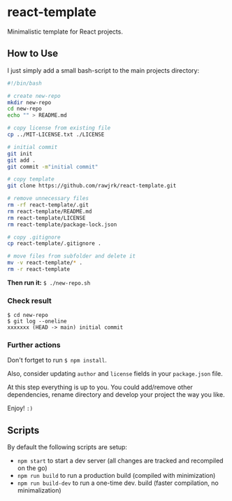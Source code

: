 # react-template

Minimalistic template for React projects.

## How to Use

I just simply add a small bash-script to the main projects directory:

```bash
#!/bin/bash

# create new-repo
mkdir new-repo
cd new-repo
echo "" > README.md

# copy license from existing file
cp ../MIT-LICENSE.txt ./LICENSE

# initial commit
git init
git add .
git commit -m"initial commit"

# copy template
git clone https://github.com/rawjrk/react-template.git

# remove unnecessary files
rm -rf react-template/.git
rm react-template/README.md
rm react-template/LICENSE
rm react-template/package-lock.json

# copy .gitignore
cp react-template/.gitignore .

# move files from subfolder and delete it
mv -v react-template/* .
rm -r react-template
```

**Then run it:** `$ ./new-repo.sh`

### Check result

```
$ cd new-repo
$ git log --oneline
xxxxxxx (HEAD -> main) initial commit
```

### Further actions

Don't fortget to run `$ npm install`.

Also, consider updating `author` and `license` fields in your `package.json` file.

At this step everything is up to you. You could add/remove other dependencies, rename directory and develop your project the way you like.

Enjoy! `:)`

## Scripts

By default the following scripts are setup:

- `npm start` to start a dev server (all changes are tracked and recompiled on the go)
- `npm run build` to run a production build (compiled with minimization)
- `npm run build-dev` to run a one-time dev. build (faster compilation, no minimalization)
